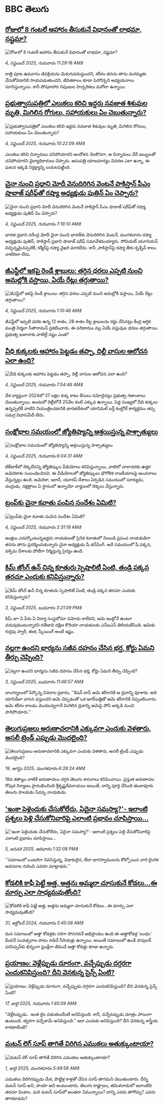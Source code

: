 # BBC తెలుగు## [రోజులో 8 గంటలే ఆహారం తీసుకునే విధానంతో లాభమా, నష్టమా?](https://www.bbc.com/telugu/articles/cjr1e1xjp23o?at_medium=RSS&at_campaign=rss?at_campaign=githubrss)![రోజులో 8 గంటలే ఆహారం తీసుకునే విధానంతో లాభమా, నష్టమా?](https://ichef.bbci.co.uk/ace/ws/240/cpsprodpb/89a2/live/01ab7b40-8980-11f0-93a9-c9fc9cc74be9.jpg)_4, సెప్టెంబర్ 2025, గురువారం 11:29:18 AMకి_రాత్రి పూట ఉపవాసం జీవక్రియను మెరుగుపరుస్తుందని, శరీరం తనను తాను మరమ్మతు చేసుకోవడానికి సాయపడుతుందని, జీవితకాలం కూడా పెరగొచ్చని అధ్యయనాలు సూచిస్తున్నాయి. కానీ పోషకాహార నిపుణుల హెచ్చరికలు మరోలా ఉన్నాయి.## [ప్రభుత్వాసుపత్రిలో ఎలుకలు కరిచి ఇద్దరు నవజాత శిశువుల మృతి, మిగిలిన రోగులు, సహాయకులు ఏం చెబుతున్నారు?](https://www.bbc.com/telugu/articles/c2dng7jkw5do?at_medium=RSS&at_campaign=rss?at_campaign=githubrss)![ప్రభుత్వాసుపత్రిలో ఎలుకలు కరిచి ఇద్దరు నవజాత శిశువుల మృతి, మిగిలిన రోగులు, సహాయకులు ఏం చెబుతున్నారు?](https://ichef.bbci.co.uk/ace/ws/240/cpsprodpb/c371/live/39781fe0-8978-11f0-b391-6936825093bd.jpg)_4, సెప్టెంబర్ 2025, గురువారం 10:22:09 AMకి_ఎలుకలు కరిచి చిన్నారులు చనిపోయారని ఆందోళన నెలకొనగా, ఆ చిన్నారులు వేరే జబ్బులతో చనిపోయారని వైద్యాధికారులు చెప్పారు. ఆసుపత్రి యాజమాన్యం వివరణ ఎలా ఉన్నా, ఈ ఘటన ఇక్కడి నిర్లక్ష్యాన్ని బయటపెట్టింది.## [చైనా నుంచి ప్రధాని మోదీ వెనుదిరిగిన వెంటనే  పాకిస్తాన్ పీఎం షాబాజ్ షరీఫ్‌తో రష్యా అధ్యక్షుడు పుతిన్ ఏం చెప్పారు?](https://www.bbc.com/telugu/articles/cy504qqwg4ko?at_medium=RSS&at_campaign=rss?at_campaign=githubrss)![చైనా నుంచి ప్రధాని మోదీ వెనుదిరిగిన వెంటనే  పాకిస్తాన్ పీఎం షాబాజ్ షరీఫ్‌తో రష్యా అధ్యక్షుడు పుతిన్ ఏం చెప్పారు?](https://ichef.bbci.co.uk/ace/ws/240/cpsprodpb/0072/live/7daf6100-8950-11f0-b391-6936825093bd.jpg)_4, సెప్టెంబర్ 2025, గురువారం 7:19:10 AMకి_భారత ప్రధాని నరేంద్ర మోదీ చైనా నుంచి భారత్‌కు వెనుదిరిగిన వెంటనే, మంగళవారం రష్యా అధ్యక్షుడు పుతిన్, పాకిస్తాన్ ప్రధాని షాబాజ్ షరీఫ్ సమావేశమయ్యారు. సోవియట్ యూనియన్ విచ్ఛిన్నమైనప్పటికీ, కశ్మీర్‌పై రష్యా వైఖరి మారలేదు. కానీ ,పాకిస్తాన్‌పై రష్యా తీరు  కృశ్చేవ్ కాలం నాటిదిలా లేదు.## [జీఎస్టీలో ఇకపై రెండే శ్లాబులు: తగ్గిన ధరలు ఎప్పటి నుంచి అమల్లోకి వస్తాయి, ఏయే రేట్లు తగ్గుతాయి?](https://www.bbc.com/telugu/articles/c5y482zv48qo?at_medium=RSS&at_campaign=rss?at_campaign=githubrss)![జీఎస్టీలో ఇకపై రెండే శ్లాబులు: తగ్గిన ధరలు ఎప్పటి నుంచి అమల్లోకి వస్తాయి, ఏయే రేట్లు తగ్గుతాయి?](https://ichef.bbci.co.uk/ace/ws/240/cpsprodpb/cec2/live/a3d56410-892d-11f0-a1b3-138a59007de1.jpg)_4, సెప్టెంబర్ 2025, గురువారం 1:10:46 AMకి_జీఎస్టీలో ఇప్పటి వరకు ఉన్న 12 శాతం,  28 శాతం రేట్ల శ్లాబులను రద్దు చేసినట్లు కేంద్ర ఆర్ధిక మంత్రి నిర్మలా సీతారామన్ ప్రకటించారు. ఈ పరిణామం వల్ల ఏయే వస్తువుల ధరలు తగ్గుతాయి. ప్రభుత్వ ఖజానాకు వాటిల్లే నష్టం ఎంత?## [వీధి కుక్కలకు ఆహారం పెట్టడం తప్పా, దిల్లీ వాసుల ఆలోచన ఎలా ఉంది? ](https://www.bbc.com/telugu/articles/cgk385pkz68o?at_medium=RSS&at_campaign=rss?at_campaign=githubrss)![వీధి కుక్కలకు ఆహారం పెట్టడం తప్పా, దిల్లీ వాసుల ఆలోచన ఎలా ఉంది? ](https://ichef.bbci.co.uk/ace/ws/240/cpsprodpb/5da8/live/542530c0-8875-11f0-b391-6936825093bd.jpg)_4, సెప్టెంబర్ 2025, గురువారం 7:54:46 AMకి_దేశ వ్యాప్తంగా 2024లో  37 లక్షల కుక్క కాటు కేసులు నమోదైనట్లు ప్రభుత్వ గణాంకాలు చెబుతున్నాయి. అందులో దిల్లీలోనే 25వేల కంటే ఎక్కువ ఉన్నాయి. పెద్ద సంఖ్యలో వీధి కుక్కలు ఉన్నప్పటికీ వాటిని నియంత్రించడానికి భారతదేశంలో యానిమల్ బర్త్ కంట్రోల్ కార్యక్రమం తప్ప  సమగ్ర విధానమేదీ లేదు.## [సంక్షోభాల సమయంలో జ్యోతిష్యాన్ని ఆశ్రయిస్తున్న పాశ్చాత్యులు](https://www.bbc.com/telugu/articles/cdx26z3p95do?at_medium=RSS&at_campaign=rss?at_campaign=githubrss)![సంక్షోభాల సమయంలో జ్యోతిష్యాన్ని ఆశ్రయిస్తున్న పాశ్చాత్యులు](https://ichef.bbci.co.uk/ace/ws/240/cpsprodpb/e7e7/live/3bab4510-88df-11f0-84c8-99de564f0440.jpg)_4, సెప్టెంబర్ 2025, గురువారం 6:04:31 AMకి_టిక్‌టాక్‌లో లెక్కలేనన్ని జ్యోతిష్కుల వీడియోలు కనిపిస్తున్నాయి, వాటిలో చాలావరకు ఉత్తర అమెరికాకు సంబంధించినవి. ఈ వీడియోలలో జ్యోతిష్కులు భౌగోళిక రాజకీయాలపై అంచనాలు వేస్తున్నట్లు ఉంది.  అమెరికా, ఇరాన్, యూరప్ దేశాలు ఏర్పడిన సమయంలో సూర్యుడు, చంద్రుడు, నక్షత్రాలు ఏ స్థానంలో ఉన్నాయో చార్టులలో లెక్కలు వేస్తున్నారు.## [ట్రంప్‌కు  చైనా కవాతు పంపిన సందేశం ఏమిటి?  ](https://www.bbc.com/telugu/articles/cr70rvrzz1mo?at_medium=RSS&at_campaign=rss?at_campaign=githubrss)![ట్రంప్‌కు  చైనా కవాతు పంపిన సందేశం ఏమిటి?  ](https://ichef.bbci.co.uk/ace/ws/240/cpsprodpb/7531/live/4a9083e0-88d2-11f0-84c8-99de564f0440.jpg)_4, సెప్టెంబర్ 2025, గురువారం 2:31:19 AMకి_ఆంక్షలు ఎదుర్కొంటున్నఇద్దరు నాయకులతో సైనిక కవాతులో నిలబడి ప్రపంచ నాయకుడిగా తనను తాను ప్రదర్శించుకున్నారు చైనా అధ్యక్షుడు షీ జిన్‌పింగ్. అదే సమయంలో షీ పక్కన, పశ్చిమ దేశాలకు పోటీగా నిర్మిస్తున్న సైన్యం ఉంది.## [కిమ్ జోంగ్ ఉన్ చిన్న కూతురు  స్పెషాలిటీ ఏంటి, తండ్రి పక్కన తరచూ ఎందుకు కనిపిస్తున్నారు?](https://www.bbc.com/telugu/articles/cge2d9gvq8yo?at_medium=RSS&at_campaign=rss?at_campaign=githubrss)![కిమ్ జోంగ్ ఉన్ చిన్న కూతురు  స్పెషాలిటీ ఏంటి, తండ్రి పక్కన తరచూ ఎందుకు కనిపిస్తున్నారు?](https://ichef.bbci.co.uk/ace/ws/240/cpsprodpb/2fa4/live/972923c0-88d6-11f0-b391-6936825093bd.jpg)_3, సెప్టెంబర్ 2025, బుధవారం 3:21:09 PMకి_కిమ్ జూ ఏ పేరు ఏ విద్యా సంస్థలోనూ నమోదు కాలేదని, ఆమె ఇంట్లోనే ఉంటూ చదువుకుంటున్నారని గతేడాది దక్షిణ కొరియా నాయకులకు ఎన్‌ఐఎస్  తెలియజేసింది. ఆమెకు గుర్రపు స్వారీ, ఈత, స్కీయింగ్ అంటే ఇష్టం.## [నల్లగా ఉందని భార్యను సజీవ దహనం చేసిన భర్త, కోర్టు ఏమని తీర్పు చెప్పింది?](https://www.bbc.com/telugu/articles/c4g2x0ezk19o?at_medium=RSS&at_campaign=rss?at_campaign=githubrss)![నల్లగా ఉందని భార్యను సజీవ దహనం చేసిన భర్త, కోర్టు ఏమని తీర్పు చెప్పింది?](https://ichef.bbci.co.uk/ace/ws/240/cpsprodpb/5a5d/live/abb5d010-88b6-11f0-9cf6-cbf3e73ce2b9.jpg)_3, సెప్టెంబర్ 2025, బుధవారం 11:46:57 AMకి_వాంగ్మూలంలో పేర్కొన్న వివరాల ప్రకారం, ''కిషన్ దాస్ ఆమె శరీరానికి ఆ ద్రవాన్ని పూశారు. అది యాసిడ్‌లా వాసన వస్తుందని ఆమె చెప్పడంతో ఒక అగర్‌బత్తితో ఆమె శరీరానికి నిప్పంటించారు. ఆమె శరీరం కాలడం మొదలవ్వగానే మిగిలిన ద్రవాన్ని ఆమెపై పోసి అక్కడి నుంచి పారిపోయారు.''## [తెలుగుప్రజలు అరుణాచలానికి ఎక్కువగా ఎందుకు వెళతారు, అసలీ ట్రెండ్ ఎప్పుడు మొదలైంది? ](https://www.bbc.com/telugu/articles/c8jp32zrzxpo?at_medium=RSS&at_campaign=rss?at_campaign=githubrss)![తెలుగుప్రజలు అరుణాచలానికి ఎక్కువగా ఎందుకు వెళతారు, అసలీ ట్రెండ్ ఎప్పుడు మొదలైంది? ](https://ichef.bbci.co.uk/ace/ws/240/cpsprodpb/cf2d/live/01932bf0-7d85-11f0-98a0-956f61945264.jpg)_19, ఆగస్టు 2025, మంగళవారం 6:28:24 AMకి_18వ శతాబ్దం నాటికే అరుణాచలం దగ్గర తెలుగు శాసనాలు కనిపించాయి. ప్రస్తుత అరుణాచల గోపుర నిర్మాణం ప్రారంభించింది శ్రీకృష్ణదేవరాయలు అయితే, దాన్ని పూర్తి చేసింది తంజావూరు తెలుగు పాలకుడు సేవప్ప నాయకుడు.## ['ఇంకా పెళ్లెందుకు చేసుకోలేదు, ఏదైనా సమస్యా?'- ఇలాంటి ప్రశ్నలు పెళ్లి చేసుకోనివారిపై ఎలాంటి ప్రభావం చూపిస్తాయి... ](https://www.bbc.com/telugu/articles/cgq1w3lz7yyo?at_medium=RSS&at_campaign=rss?at_campaign=githubrss)!['ఇంకా పెళ్లెందుకు చేసుకోలేదు, ఏదైనా సమస్యా?'- ఇలాంటి ప్రశ్నలు పెళ్లి చేసుకోనివారిపై ఎలాంటి ప్రభావం చూపిస్తాయి... ](https://ichef.bbci.co.uk/ace/ws/240/cpsprodpb/f6de/live/72c94a60-cb3e-11ef-87df-d575b9a434a4.jpg)_5, జనవరి 2025, ఆదివారం 1:32:08 PMకి_''సమాజంలో ఒంటరిగా నివసిస్తున్న, విడాకులైన, లేదా భాగస్వాములను కోల్పోయిన వారి లైంగిక అవసరాల గురించి ఎవరూ మాట్లాడరు.''## [కోడలికి కాఫీ పెట్టే అత్త, అత్తను అమ్మలా చూసుకునే కోడలు...ఈ మార్పు ఎలా సాధ్యమవుతోంది?](https://www.bbc.com/telugu/articles/c1l41zl8el2o?at_medium=RSS&at_campaign=rss?at_campaign=githubrss)![కోడలికి కాఫీ పెట్టే అత్త, అత్తను అమ్మలా చూసుకునే కోడలు...ఈ మార్పు ఎలా సాధ్యమవుతోంది?](https://ichef.bbci.co.uk/ace/ws/240/cpsprodpb/2b61/live/9176a6d0-8b0e-11ef-a81b-b1eda9741da3.jpg)_31, అక్టోబర్ 2024, గురువారం 5:45:08 AMకి_మన సమాజంలో అత్తా కోడళ్లకు సరిగా పొసగదనే అభిప్రాయం ఉంది.ఈ అత్తాకోడళ్ల ‘బంధం’ మీదనే సంవత్సరాల పాటు నడిచే సీరియళ్లు ఉన్నాయి. అయితే సమాజంలో ఉండే పాపులర్ పరసెప్సన్‌కు భిన్నంగా ఫ్రెండ్లీగా జీవించే అత్తా కోడళ్లు కూడా ఉన్నారు.## [ప్రయాణం: వెళ్లేప్పుడు దూరంగా, వచ్చేప్పుడు దగ్గరగా ఎందుకనిపిస్తుంది? దీని వెనకున్న సైన్స్ ఏంటి?](https://www.bbc.com/telugu/articles/c0l4y727n1jo?at_medium=RSS&at_campaign=rss?at_campaign=githubrss)![ప్రయాణం: వెళ్లేప్పుడు దూరంగా, వచ్చేప్పుడు దగ్గరగా ఎందుకనిపిస్తుంది? దీని వెనకున్న సైన్స్ ఏంటి?](https://ichef.bbci.co.uk/ace/ws/240/cpsprodpb/054c/live/6957c010-62b0-11f0-8e78-11023c48a856.png)_17, జులై 2025, గురువారం 1:45:09 AMకి_"వెళ్లేటప్పుడు.. ఇంత టైం పడుతుందేంటి అనిపిస్తుంది. కానీ, వచ్చేటప్పుడు మాత్రం హాయిగా ఉంటుంది. త్వరగా వచ్చేశామే అనిపిస్తుంది." ఇలా ఎందుకు అనిపిస్తుంది? దీని వెనకున్న శాస్త్రీయ కారణాలేంటి?## [మటన్ లెగ్ సూప్ తాగితే విరిగిన ఎముకలు అతుక్కుంటాయా?](https://www.bbc.com/telugu/articles/c0l4g92j8kzo?at_medium=RSS&at_campaign=rss?at_campaign=githubrss)![మటన్ లెగ్ సూప్ తాగితే విరిగిన ఎముకలు అతుక్కుంటాయా?](https://ichef.bbci.co.uk/ace/ws/240/cpsprodpb/b31e/live/cce532c0-6d41-11f0-9462-bb509dc78127.jpg)_1, జులై 2025, మంగళవారం 5:49:58 AMకి_ఎముకలు విరిగినప్పుడు మేక, పొట్టేళ్ల కాళ్లతో చేసిన సూప్ తాగమని చెబుతుంటారు. దీన్ని మటన్ సూప్ అని, పాయా అని అంటుంటారు. తెలుగు రాష్ట్రాలు, తమిళనాడులో ఇలాంటిది తరచూ వింటాం. మరి మటన్ సూప్‌లో అంతలా ఏమున్నాయి? దాన్ని ఎవరు తాగొచ్చు? ఎవరు తాగకూడదు?